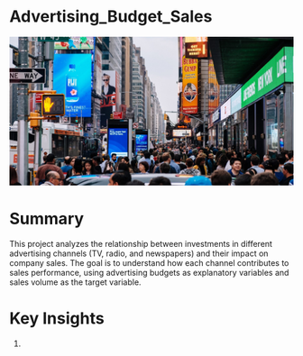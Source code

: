 # Advertising_Budget_Sales
![advertising_logo](images/advertising_logo.jpg)

# Summary
This project analyzes the relationship between investments in different advertising channels (TV, radio, and newspapers) and their impact on company sales. The goal is to understand how each channel contributes to sales performance, using advertising budgets as explanatory variables and sales volume as the target variable.

# Key Insights
1. 
